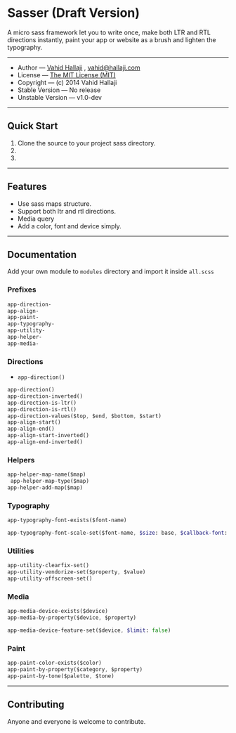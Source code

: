 # Sasser (Draft Version)

A micro sass framework let you to write once, make both LTR and RTL directions 
instantly, paint your app or website as a brush and lighten the typography.

---

* Author — [Vahid Hallaji](http://hallaji.com) , <vahid@hallaji.com>
* License — [The MIT License (MIT)](LICENSE)
* Copyright — (c) 2014 Vahid Hallaji
* Stable Version — No release
* Unstable Version — v1.0-dev

---

## Quick Start
 
 1. Clone the source to your project sass directory.
 2. 
 3.

---

## Features

* Use sass maps structure.
* Support both ltr and rtl directions.
* Media query
* Add a color, font and device simply.

---

## Documentation

Add your own module to `modules` directory and import it inside `all.scss`

### Prefixes
    
```sass
app-direction-
app-align-
app-paint-
app-typography-
app-utility-
app-helper-
app-media-
```

### Directions

* `app-direction()`

```sass
app-direction()
app-direction-inverted()
app-direction-is-ltr()
app-direction-is-rtl()
app-direction-values($top, $end, $bottom, $start)
app-align-start()
app-align-end()
app-align-start-inverted()
app-align-end-inverted()
```

### Helpers

```sass
app-helper-map-name($map)
 app-helper-map-type($map)
app-helper-add-map($map)
```

### Typography

```sass
app-typography-font-exists($font-name)
```

```sass
app-typography-font-scale-set($font-name, $size: base, $callback-font: false)
```

### Utilities

```sass
app-utility-clearfix-set()
app-utility-vendorize-set($property, $value)
app-utility-offscreen-set()
```

### Media

```sass
app-media-device-exists($device)
app-media-by-property($device, $property)
```

```sass
app-media-device-feature-set($device, $limit: false)
```

### Paint

```sass
app-paint-color-exists($color)
app-paint-by-property($category, $property)
app-paint-by-tone($palette, $tone)
```

---

## Contributing
Anyone and everyone is welcome to contribute.
